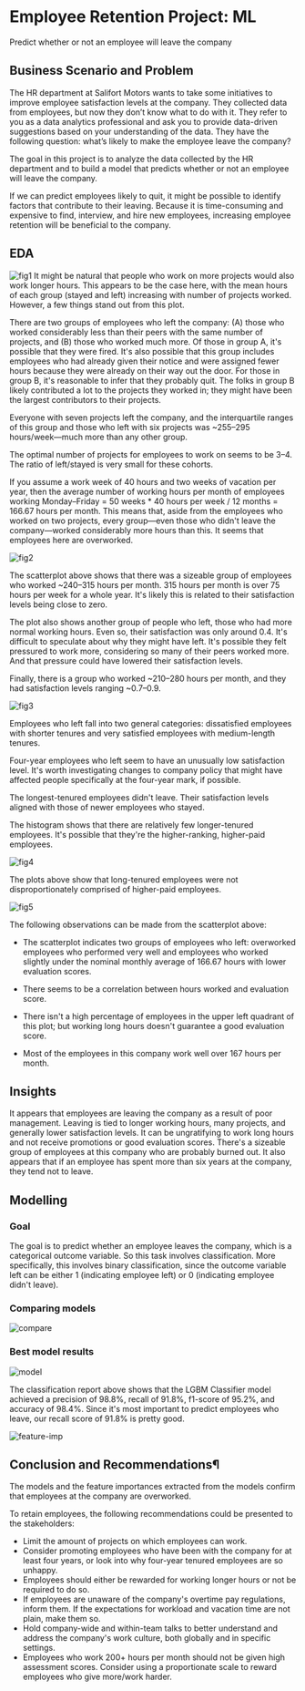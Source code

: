 # Employee Retention Project: ML
Predict whether or not an employee will leave the company

## Business Scenario and Problem
The HR department at Salifort Motors wants to take some initiatives to improve employee satisfaction levels at the company. They collected data from employees, but now they don’t know what to do with it. They refer to you as a data analytics professional and ask you to provide data-driven suggestions based on your understanding of the data. They have the following question: what’s likely to make the employee leave the company?

The goal in this project is to analyze the data collected by the HR department and to build a model that predicts whether or not an employee will leave the company.

If we can predict employees likely to quit, it might be possible to identify factors that contribute to their leaving. Because it is time-consuming and expensive to find, interview, and hire new employees, increasing employee retention will be beneficial to the company.

## EDA
![fig1](https://github.com/osamabg1999/Employee-Retention---ML/assets/110773783/e01696fd-3ef1-4869-87f5-929b53d51181)
It might be natural that people who work on more projects would also work longer hours. This appears to be the case here, with the mean hours of each group (stayed and left) increasing with number of projects worked. However, a few things stand out from this plot.

There are two groups of employees who left the company: (A) those who worked considerably less than their peers with the same number of projects, and (B) those who worked much more. Of those in group A, it's possible that they were fired. It's also possible that this group includes employees who had already given their notice and were assigned fewer hours because they were already on their way out the door. For those in group B, it's reasonable to infer that they probably quit. The folks in group B likely contributed a lot to the projects they worked in; they might have been the largest contributors to their projects.

Everyone with seven projects left the company, and the interquartile ranges of this group and those who left with six projects was ~255–295 hours/week—much more than any other group.

The optimal number of projects for employees to work on seems to be 3–4. The ratio of left/stayed is very small for these cohorts.

If you assume a work week of 40 hours and two weeks of vacation per year, then the average number of working hours per month of employees working Monday–Friday = 50 weeks * 40 hours per week / 12 months = 166.67 hours per month. This means that, aside from the employees who worked on two projects, every group—even those who didn't leave the company—worked considerably more hours than this. It seems that employees here are overworked.

![fig2](https://github.com/osamabg1999/Employee-Retention---ML/assets/110773783/b15b3e31-3ea7-4f06-9a97-299cc442c136)

The scatterplot above shows that there was a sizeable group of employees who worked ~240–315 hours per month. 315 hours per month is over 75 hours per week for a whole year. It's likely this is related to their satisfaction levels being close to zero.

The plot also shows another group of people who left, those who had more normal working hours. Even so, their satisfaction was only around 0.4. It's difficult to speculate about why they might have left. It's possible they felt pressured to work more, considering so many of their peers worked more. And that pressure could have lowered their satisfaction levels.

Finally, there is a group who worked ~210–280 hours per month, and they had satisfaction levels ranging ~0.7–0.9.

![fig3](https://github.com/osamabg1999/Employee-Retention---ML/assets/110773783/467f1a95-9b5e-4db4-857a-514caeb5322b)

Employees who left fall into two general categories: dissatisfied employees with shorter tenures and very satisfied employees with medium-length tenures.

Four-year employees who left seem to have an unusually low satisfaction level. It's worth investigating changes to company policy that might have affected people specifically at the four-year mark, if possible.

The longest-tenured employees didn't leave. Their satisfaction levels aligned with those of newer employees who stayed.

The histogram shows that there are relatively few longer-tenured employees. It's possible that they're the higher-ranking, higher-paid employees.

![fig4](https://github.com/osamabg1999/Employee-Retention---ML/assets/110773783/83098eae-d567-4fbc-aeb8-db94cecd3940)

The plots above show that long-tenured employees were not disproportionately comprised of higher-paid employees.

![fig5](https://github.com/osamabg1999/Employee-Retention---ML/assets/110773783/a34f1dcc-dc97-4880-97e2-1b66fc8ec304)

The following observations can be made from the scatterplot above:

- The scatterplot indicates two groups of employees who left: overworked employees who performed very well and employees who worked slightly under the nominal monthly average of 166.67 hours with lower evaluation scores.

- There seems to be a correlation between hours worked and evaluation score.

- There isn't a high percentage of employees in the upper left quadrant of this plot; but working long hours doesn't guarantee a good evaluation score.

- Most of the employees in this company work well over 167 hours per month.

## Insights
It appears that employees are leaving the company as a result of poor management. Leaving is tied to longer working hours, many projects, and generally lower satisfaction levels. It can be ungratifying to work long hours and not receive promotions or good evaluation scores. There's a sizeable group of employees at this company who are probably burned out. It also appears that if an employee has spent more than six years at the company, they tend not to leave.

## Modelling

### Goal
The goal is to predict whether an employee leaves the company, which is a categorical outcome variable. So this task involves classification. More specifically, this involves binary classification, since the outcome variable left can be either 1 (indicating employee left) or 0 (indicating employee didn't leave).

### Comparing models
![compare](https://github.com/osamabg1999/Employee-Retention---ML/assets/110773783/310d6bcd-1928-4535-9c0c-d6b14be950fc)

### Best model results
![model](https://github.com/osamabg1999/Employee-Retention---ML/assets/110773783/e367e410-a4d4-4c9e-b4be-3369931a4612)

The classification report above shows that the LGBM Classifier model achieved a precision of 98.8%, recall of 91.8%, f1-score of 95.2%, and accuracy of 98.4%. Since it's most important to predict employees who leave, our recall score of 91.8% is pretty good.

![feature-imp](https://github.com/osamabg1999/Employee-Retention---ML/assets/110773783/510fb527-dfe6-4a0d-b54d-0e3ada1a0056)

## Conclusion and Recommendations¶
The models and the feature importances extracted from the models confirm that employees at the company are overworked.

To retain employees, the following recommendations could be presented to the stakeholders:

- Limit the amount of projects on which employees can work.
- Consider promoting employees who have been with the company for at least four years, or look into why four-year tenured employees are so unhappy.
- Employees should either be rewarded for working longer hours or not be required to do so.
- If employees are unaware of the company's overtime pay regulations, inform them. If the expectations for workload and vacation time are not plain, make them so.
- Hold company-wide and within-team talks to better understand and address the company's work culture, both globally and in specific settings.
- Employees who work 200+ hours per month should not be given high assessment scores. Consider using a proportionate scale to reward employees who give more/work harder.








